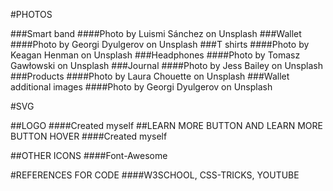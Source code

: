 #PHOTOS

###Smart band
####Photo by Luismi Sánchez on Unsplash 
###Wallet
####Photo by Georgi Dyulgerov on Unsplash 
###T shirts
####Photo by Keagan Henman on Unsplash 
###Headphones
####Photo by Tomasz Gawłowski on Unsplash 
###Journal
####Photo by Jess Bailey on Unsplash 
###Products
####Photo by Laura Chouette on Unsplash 
###Wallet additional images
####Photo by Georgi Dyulgerov on Unsplash 

#SVG

##LOGO
####Created myself
##LEARN MORE BUTTON AND LEARN MORE BUTTON HOVER
####Created myself

##OTHER ICONS
####Font-Awesome

#REFERENCES FOR CODE
####W3SCHOOL, CSS-TRICKS, YOUTUBE
